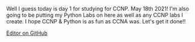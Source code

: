 Well I guess today is day 1 for studying for CCNP. May 18th 2021!
I'm also going to be putting my Python Labs on here as well as any CCNP labs I create.
I hope CCNP & Python is as fun as CCNA was. Let's get it done!! 






[Editor on GitHub](https://github.com/CryptoKnight0911/CCNP/edit/main/README.md)
